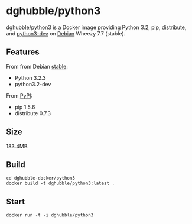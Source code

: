 # dghubble/python3

[dghubble/python3](https://registry.hub.docker.com/u/dghubble/python3/) is a Docker image providing Python 3.2, [pip](https://packages.debian.org/wheezy/python3-pip), [distribute](https://pypi.python.org/pypi/distribute/0.7.3), and [python3-dev](https://packages.debian.org/wheezy/python3-dev) on [Debian](https://www.debian.org/releases/) Wheezy 7.7 (stable).

## Features

From from Debian [stable](https://packages.debian.org/stable/):

  * Python 3.2.3
  * python3.2-dev

From [PyPI](https://pypi.python.org/pypi):

  * pip 1.5.6
  * distribute 0.7.3

## Size

183.4MB

## Build

    cd dghubble-docker/python3
    docker build -t dghubble/python3:latest .

## Start

    docker run -t -i dghubble/python3

